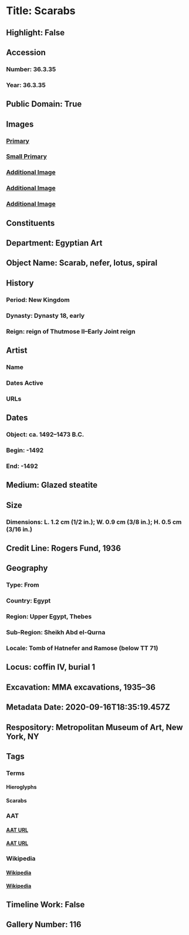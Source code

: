 # Title: Scarabs
## Highlight: False
## Accession
### Number: 36.3.35
### Year: 36.3.35
## Public Domain: True
## Images
### [Primary](https://images.metmuseum.org/CRDImages/eg/original/36.3.35_EGDP021203.jpg)
### [Small Primary](https://images.metmuseum.org/CRDImages/eg/web-large/36.3.35_EGDP021203.jpg)
### [Additional Image](https://images.metmuseum.org/CRDImages/eg/original/36.3.35_EGDP021202.jpg)
### [Additional Image](https://images.metmuseum.org/CRDImages/eg/original/36.3.35_EGDP021229.jpg)
### [Additional Image](https://images.metmuseum.org/CRDImages/eg/original/36.3.35_EGDP021228.jpg)
## Constituents
## Department: Egyptian Art
## Object Name: Scarab, nefer, lotus, spiral
## History
### Period: New Kingdom
### Dynasty: Dynasty 18, early
### Reign: reign of Thutmose II–Early Joint reign
## Artist
### Name
### Dates Active
### URLs
## Dates
### Object: ca. 1492–1473 B.C.
### Begin: -1492
### End: -1492
## Medium: Glazed steatite
## Size
### Dimensions: L. 1.2 cm (1/2 in.); W. 0.9 cm (3/8 in.); H. 0.5 cm (3/16 in.)
## Credit Line: Rogers Fund, 1936
## Geography
### Type: From
### Country: Egypt
### Region: Upper Egypt, Thebes
### Sub-Region: Sheikh Abd el-Qurna
### Locale: Tomb of Hatnefer and Ramose (below TT 71)
## Locus: coffin IV, burial 1
## Excavation: MMA excavations, 1935–36
## Metadata Date: 2020-09-16T18:35:19.457Z
## Respository: Metropolitan Museum of Art, New York, NY
## Tags
### Terms
#### Hieroglyphs
#### Scarabs
### AAT
#### [AAT URL](http://vocab.getty.edu/page/aat/300028721)
#### [AAT URL](http://vocab.getty.edu/page/aat/300230813)
### Wikipedia
#### [Wikipedia]()
#### [Wikipedia]()
## Timeline Work: False
## Gallery Number: 116